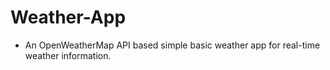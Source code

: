 # Weather-App
- An OpenWeatherMap API based simple basic weather app for real-time weather information.